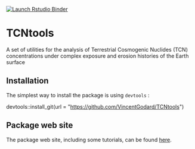   <!-- badges: start -->
  [![Launch Rstudio Binder](http://mybinder.org/badge_logo.svg)](https://mybinder.org/v2/gh/VincentGodard/TCNtools/test_holepunch?urlpath=rstudio)
  <!-- badges: end -->

# TCNtools

A set of utilities for the analysis of Terrestrial Cosmogenic Nuclides (TCN) concentrations under complex exposure and erosion histories of the Earth surface

## Installation
The simplest way to install the package is using `devtools` :

devtools::install_git(url = "https://github.com/VincentGodard/TCNtools")

## Package web site

The package web site, including some tutorials, can be found [here](https://vincentgodard.github.io/TCNtools/).
